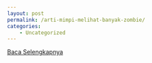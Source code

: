 ```yaml
---
layout: post
permalink: /arti-mimpi-melihat-banyak-zombie/
categories:
    - Uncategorized
---
```


[Baca Selengkapnya](/01)